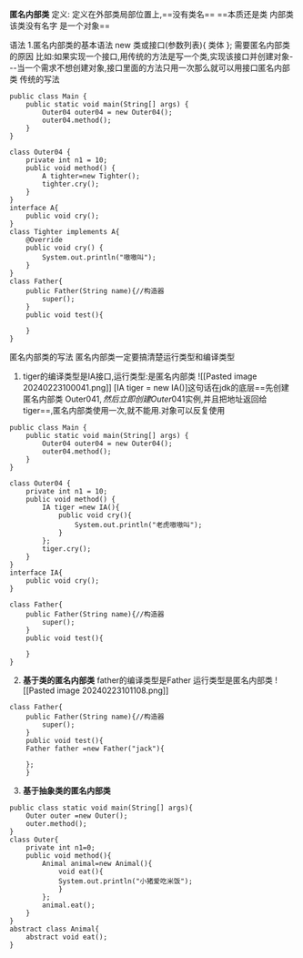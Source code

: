 **匿名内部类**
定义: 定义在外部类局部位置上,==没有类名==  ==本质还是类   内部类  该类没有名字  是一个对象==

语法
1.匿名内部类的基本语法
new 类或接口(参数列表){
	类体
};
需要匿名内部类的原因
比如:如果实现一个接口,用传统的方法是写一个类,实现该接口并创建对象---当一个需求不想创建对象,接口里面的方法只用一次那么就可以用接口匿名内部类
传统的写法
```
public class Main {  
    public static void main(String[] args) {  
        Outer04 outer04 = new Outer04();  
        outer04.method();  
    }  
}  
  
class Outer04 {  
    private int n1 = 10;  
    public void method() {  
        A tighter=new Tighter();  
        tighter.cry();  
    }  
}  
interface A{  
    public void cry();  
}  
class Tighter implements A{  
    @Override  
    public void cry() {  
        System.out.println("嗷嗷叫");  
    }  
}  
class Father{  
    public Father(String name){//构造器  
        super();  
    }  
    public void test(){  
  
    }  
}
```

匿名内部类的写法
匿名内部类一定要搞清楚运行类型和编译类型
1. tiger的编译类型是IA接口,运行类型:是匿名内部类
![[Pasted image 20240223100041.png]]
[IA tiger = new IA()]这句话在jdk的底层==先创建匿名内部类 Outer04$1,然后立即创建Outer04$1实例,并且把地址返回给 tiger==,匿名内部类使用一次,就不能用.对象可以反复使用
```
public class Main {  
    public static void main(String[] args) {  
        Outer04 outer04 = new Outer04();  
        outer04.method();  
    }  
}  
  
class Outer04 {  
    private int n1 = 10;  
    public void method() {  
        IA tiger =new IA(){  
            public void cry(){  
                System.out.println("老虎嗷嗷叫");  
            }  
        };  
        tiger.cry();  
    }  
}  
interface IA{  
    public void cry();  
}  
  
class Father{  
    public Father(String name){//构造器  
        super();  
    }  
    public void test(){  
  
    }  
}
```

2. **基于类的匿名内部类**
father的编译类型是Father 运行类型是匿名内部类
![[Pasted image 20240223101108.png]]
```
class Father{  
    public Father(String name){//构造器  
        super();  
    }  
    public void test(){  
    Father father =new Father("jack"){  
  
    };  
    }
```
3. **基于抽象类的匿名内部类**
```
public class static void main(String[] args){
	Outer outer =new Outer();
	outer.method();
}
class Outer{
	private int n1=0;
	public void method(){
		Animal animal=new Animal(){
		    void eat(){
			System.out.println("小猪爱吃米饭");
			}
		};
		animal.eat();
	}
}
abstract class Animal{
	abstract void eat();
}
```